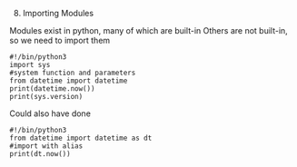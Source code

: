 8. Importing Modules

Modules exist in python, many of which are built-in
Others are not built-in, so we need to import them

```
#!/bin/python3
import sys 
#system function and parameters
from datetime import datetime
print(datetime.now())
print(sys.version)
```

Could also have done
```
#!/bin/python3
from datetime import datetime as dt 
#import with alias
print(dt.now())
```



